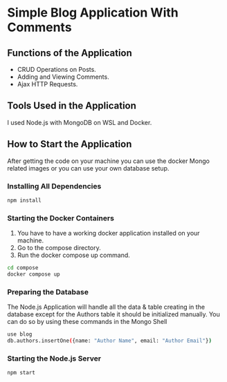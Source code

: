 # Simple Blog Application With Comments

## Functions of the Application

- CRUD Operations on Posts.
- Adding and Viewing Comments.
- Ajax HTTP Requests.

## Tools Used in the Application

I used Node.js with MongoDB on WSL and Docker.

## How to Start the Application

After getting the code on your machine you can use the docker Mongo related images or you can use your own database setup.

### Installing All Dependencies

```bash
npm install
```

### Starting the Docker Containers

1. You have to have a working docker application installed on your machine.
2. Go to the compose directory.
3. Run the docker compose up command.

```bash
cd compose
docker compose up
```

### Preparing the Database

The Node.js Application will handle all the data & table creating in the database except for the Authors table it should be initialized manually.
You can do so by using these commands in the Mongo Shell

```bash
use blog
db.authors.insertOne({name: "Author Name", email: "Author Email"})
```

### Starting the Node.js Server

```bash
npm start
```
